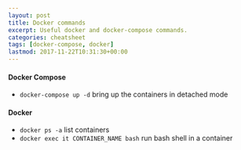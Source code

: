 ```yaml
---
layout: post
title: Docker commands
excerpt: Useful docker and docker-compose commands.
categories: cheatsheet
tags: [docker-compose, docker]
lastmod: 2017-11-22T10:31:30+00:00 
---
```


#### Docker Compose
- `docker-compose up -d` bring up the containers in detached mode

#### Docker 
- `docker ps -a` list containers
- `docker exec it CONTAINER_NAME bash` run bash shell in a container
